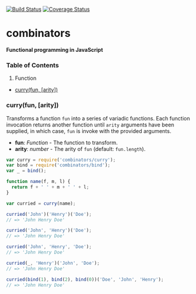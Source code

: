[![Build Status](https://travis-ci.org/bakerface/combinators.svg?branch=master)](https://travis-ci.org/bakerface/combinators) [![Coverage Status](https://coveralls.io/repos/bakerface/combinators/badge.svg?branch=master)](https://coveralls.io/r/bakerface/combinators)

# combinators
**Functional programming in JavaScript**

### Table of Contents
1. Function
  - [curry(fun, [arity])](#curryfunarity)

### curry(fun, [arity])
Transforms a function `fun` into a series of variadic functions.
Each function invocation returns another function until `arity`
arguments have been supplied, in which case, `fun` is invoke with
the provided arguments.

- **fun**: *Function* - The function to transform.
- **arity**: *number* - The arity of `fun` (default: ``fun.length``).

``` javascript
var curry = require('combinators/curry');
var bind = require('combinators/bind');
var _ = bind();

function name(f, m, l) {
  return f + ' ' + m + ' ' + l;
}

var curried = curry(name);

curried('John')('Henry')('Doe');
// => 'John Henry Doe'

curried('John', 'Henry')('Doe');
// => 'John Henry Doe'

curried('John', 'Henry', 'Doe');
// => 'John Henry Doe'

curried(_, 'Henry')('John', 'Doe');
// => 'John Henry Doe'

curried(bind(1), bind(2), bind(0))('Doe', 'John', 'Henry');
// => 'John Henry Doe'
```
